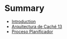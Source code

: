 # Summary

* [Introduction](README.md)
* [Arquitectura de Caché 13](arquitectura-de-cache-13.md)
* [Proceso Planificador](proceso_planificador.md)

